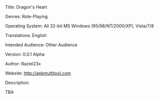 Title: Dragon's Heart

Genres: Role-Playing

Operating System: All 32-bit MS Windows (95/98/NT/2000/XP), Vista/7/8

Translations: English

Intended Audience: Other Audience

Version: 0.0.1 Alpha 

Author: Raziel23x 

Website: http://apkmultitool.com

Description:

TBA